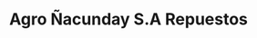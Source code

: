 ---
title: "Agro Ñacunday S.A Repuestos"
url: /santa-rita/agro-nacunday-s-a-repuestos/
shop: coche
---